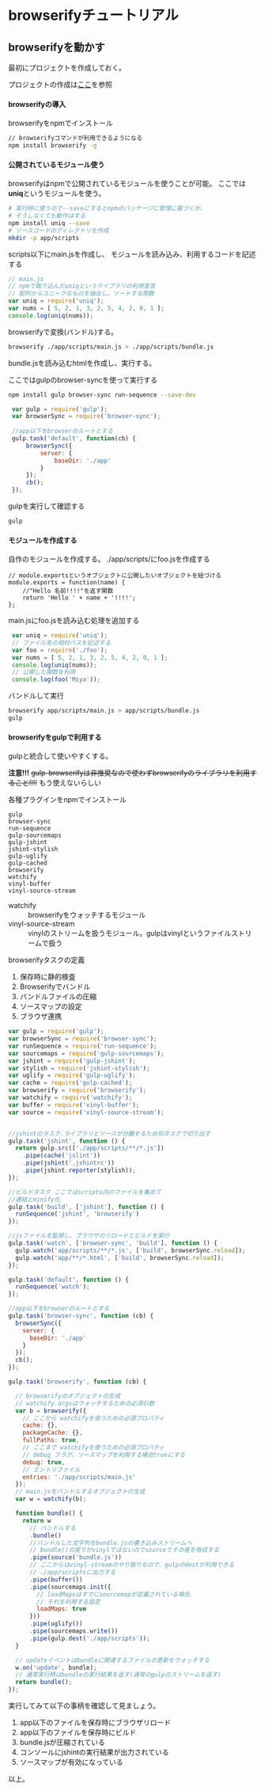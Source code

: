 # browserifyチュートリアル

## browserifyを動かす

最初にプロジェクトを作成しておく。

プロジェクトの作成は[ここ](../tutorial-gulp/README.html)を参照

#### browserifyの導入
browserifyをnpmでインストール
```sh 
// browserifyコマンドが利用できるようになる
npm install browserify -g
```

#### 公開されているモジュール使う

browserifyはnpmで公開されているモジュールを使うことが可能。
ここでは**uniq**というモジュールを使う。

``` sh
# 実行時に使うので--saveにするとnpmのパッケージに管理に基づくが、
# そうしなくても動作はする
npm install uniq --save
# ソースコードのディレクトリを作成
mkdir -p app/scripts
```
scripts以下にmain.jsを作成し、
モジュールを読み込み、利用するコードを記述する
```javascript
// main.js
// npmで取り込んだuniqというライブラリの利用宣言
// 配列からユニークなものを抽出し、ソートする関数
var uniq = require('uniq');
var nums = [ 5, 2, 1, 3, 2, 5, 4, 2, 0, 1 ];
console.log(uniq(nums));
```

browserifyで変換(バンドル)する。
```sh
browserify ./app/scripts/main.js > ./app/scripts/bundle.js
```

bundle.jsを読み込むhtmlを作成し、実行する。

ここではgulpのbrowser-syncを使って実行する
```sh
npm install gulp browser-sync run-sequence --save-dev
```
``` javascript
 var gulp = require('gulp');
 var browserSync = require('browser-sync');
 
 //app以下をbrowserのルートとする
 gulp.task('default', function(cb) {
     browserSync({
         server: {
             baseDir: './app'
         }
     });
     cb();
 });
```
gulpを実行して確認する
```sh
gulp
```

#### モジュールを作成する

自作のモジュールを作成する。
./app/scripts/にfoo.jsを作成する

```
// module.exportsというオブジェクトに公開したいオブジェクトを紐づける
module.exports = function(name) {
    //"Hello 名前!!!!"を返す関数
    return 'Hello ' + name + '!!!!';
};
```

main.jsにfoo.jsを読み込む処理を追加する

```javascript
 var uniq = require('uniq');
 // ファイル名の相対パスを記述する
 var foo = require('./foo');
 var nums = [ 5, 2, 1, 3, 2, 5, 4, 2, 0, 1 ];
 console.log(uniq(nums));
 // 公開した関数を利用
 console.log(foo('Miya'));
```

バンドルして実行
``` sh 
browserify app/scripts/main.js > app/scripts/bundle.js
gulp
```

#### browserifyをgulpで利用する

gulpと統合して使いやすくする。

**注意!!!**
~~gulp-browserifyは非推奨なので使わずbrowserifyのライブラリを利用すること!!!!~~
もう使えないらしい

各種プラグインをnpmでインストール
```
gulp
browser-sync
run-sequence
gulp-sourcemaps
gulp-jshint
jshint-stylish
gulp-uglify
gulp-cached
browserify
watchify
vinyl-buffer
vinyl-source-stream
```
<dl>
<dh>watchify</dh>
<dd>browserifyをウォッチするモジュール</dd>
<dh>vinyl-source-stream</dh>
<dd>vinylのストリームを扱うモジュール。gulpはvinylというファイルストリームで扱う</dd>
</dl>

browserifyタスクの定義

1. 保存時に静的検査
1. Browserifyでバンドル
1. バンドルファイルの圧縮
1. ソースマップの設定
1. ブラウザ連携

```javascript
var gulp = require('gulp');
var browserSync = require('browser-sync');
var runSequence = require('run-sequence');
var sourcemaps = require('gulp-sourcemaps');
var jshint = require('gulp-jshint');
var stylish = require('jshint-stylish');
var uglify = require('gulp-uglify');
var cache = require('gulp-cached');
var browserify = require('browserify');
var watchify = require('watchify');
var buffer = require('vinyl-buffer');
var source = require('vinyl-source-stream');


//jshintのタスク.ライブラリとソースが分離するため別タスクで切り出す
gulp.task('jshint', function () {
  return gulp.src(['./app/scripts/**/*.js'])
    .pipe(cache('jslint'))
    .pipe(jshint('.jshintrc'))
    .pipe(jshint.reporter(stylish));
});

//ビルドタスク ここではscripts内のファイルを集めて
//連結とminify化
gulp.task('build', ['jshint'], function () {
  runSequence('jshint', 'browserify')
});

//jsファイルを監視し、ブラウザのリロードとビルドを実行
gulp.task('watch', ['browser-sync', 'build'], function () {
  gulp.watch('app/scripts/**/*.js', ['build', browserSync.reload]);
  gulp.watch('app/**/*.html', ['build', browserSync.reload]);
});

gulp.task('default', function () {
  runSequence('watch');
});

//app以下をbrowserのルートとする
gulp.task('browser-sync', function (cb) {
  browserSync({
    server: {
      baseDir: './app'
    }
  });
  cb();
});

gulp.task('browserify', function (cb) {

  // browserifyのオブジェクトの生成
  // watchify.argsはウォッチするための必須引数
  var b = browserify({
    // ここから watchifyを使うための必須プロパティ
    cache: {},
    packageCache: {},
    fullPaths: true,
    // ここまで watchifyを使うための必須プロパティ
    // debug フラグ。ソースマップを利用する場合trueにする
    debug: true,
    // エントリファイル
    entries: './app/scripts/main.js'
  });
  // main.jsをバンドルするオブジェクトの生成
  var w = watchify(b);

  function bundle() {
    return w
      // バンドルする
      .bundle()
      //バンドルした文字列をbundle.jsの書き込みストリームへ
      // bundle()の戻りがvinylではないのでsourceでその差を吸収する
      .pipe(source('bundle.js'))
      // ここからはvinyl-streamのやり取りなので、gulpのdestが利用できる
      // ./app/scriptsに出力する
      .pipe(buffer())
      .pipe(sourcemaps.init({
        // loadMapsはすでにsourcemapが定義されている場合、
        // それを利用する設定
        loadMaps: true
      }))
      .pipe(uglify())
      .pipe(sourcemaps.write())
      .pipe(gulp.dest('./app/scripts'));
  }

  // updateイベントはbundleに関連するファイルの更新をウォッチする
  w.on('update', bundle);
  // 通常実行時はbundleの実行結果を返す(通常のgulpのストリームを返す)
  return bundle();
});
```

実行してみて以下の事柄を確認して見ましょう。

1. app以下のファイルを保存時にブラウザリロード
1. app以下のファイルを保存時にビルド
1. bundle.jsが圧縮されている
1. コンソールにjshintの実行結果が出力されている
1. ソースマップが有効になっている

以上。
